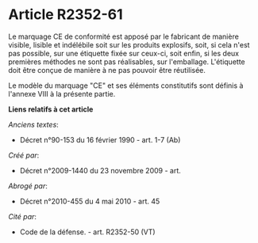 # Article R2352-61

Le marquage CE de conformité est apposé par le fabricant de manière visible, lisible et indélébile soit sur les produits
explosifs, soit, si cela n'est pas possible, sur une étiquette fixée sur ceux-ci, soit enfin, si les deux premières méthodes
ne sont pas réalisables, sur l'emballage. L'étiquette doit être conçue de manière à ne pas pouvoir être réutilisée.

Le modèle du marquage "CE" et ses éléments constitutifs sont définis à l'annexe VIII à la présente partie.

**Liens relatifs à cet article**

_Anciens textes_:

  - Décret n°90-153 du 16 février 1990 - art. 1-7 (Ab)

_Créé par_:

  - Décret n°2009-1440 du 23 novembre 2009 - art.

_Abrogé par_:

  - Décret n°2010-455 du 4 mai 2010 - art. 45

_Cité par_:

  - Code de la défense. - art. R2352-50 (VT)
